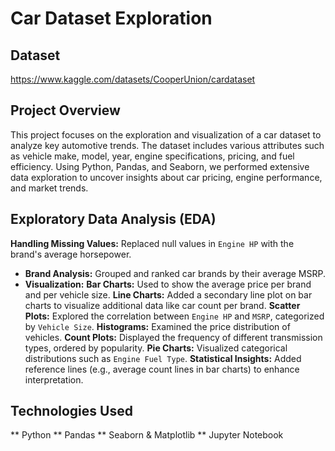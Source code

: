 # Car Dataset Exploration

## Dataset
https://www.kaggle.com/datasets/CooperUnion/cardataset

## Project Overview
This project focuses on the exploration and visualization of a car dataset to analyze key automotive trends. The dataset includes various attributes such as vehicle make, model, year, engine specifications, pricing, and fuel efficiency. Using Python, Pandas, and Seaborn, we performed extensive data exploration to uncover insights about car pricing, engine performance, and market trends.

## Exploratory Data Analysis (EDA)
**Handling Missing Values:** Replaced null values in `Engine HP` with the brand's average horsepower.
- **Brand Analysis:** Grouped and ranked car brands by their average MSRP.
- **Visualization:**
  **Bar Charts:** Used to show the average price per brand and per vehicle size.
  **Line Charts:** Added a secondary line plot on bar charts to visualize additional data like car count per brand.
  **Scatter Plots:** Explored the correlation between `Engine HP` and `MSRP`, categorized by `Vehicle Size`.
  **Histograms:** Examined the price distribution of vehicles.
  **Count Plots:** Displayed the frequency of different transmission types, ordered by popularity.
  **Pie Charts:** Visualized categorical distributions such as `Engine Fuel Type`.
**Statistical Insights:** Added reference lines (e.g., average count lines in bar charts) to enhance interpretation.

## Technologies Used
** Python
** Pandas
** Seaborn & Matplotlib
** Jupyter Notebook

